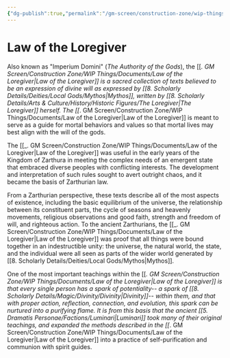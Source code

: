 ```yaml
---
{"dg-publish":true,"permalink":"/gm-screen/construction-zone/wip-things/documents/law-of-the-loregiver/","noteIcon":""}
---
```


# Law of the Loregiver

Also known as "Imperium Domini" (*The Authority of the Gods*), the [[_. GM Screen/Construction Zone/WIP Things/Documents/Law of the Loregiver\|Law of the Loregiver]] is a sacred collection of texts believed to be an expression of divine will as expressed by [[8. Scholarly Details/Deities/Local Gods/Mythos\|Mythos]], written by [[8. Scholarly Details/Arts & Culture/History/Historic Figures/The Loregiver\|The Loregiver]] herself. The [[_. GM Screen/Construction Zone/WIP Things/Documents/Law of the Loregiver\|Law of the Loregiver]] is meant to serve as a guide for mortal behaviors and values so that mortal lives may best align with the will of the gods. 

The [[_. GM Screen/Construction Zone/WIP Things/Documents/Law of the Loregiver\|Law of the Loregiver]] was useful in the early years of the Kingdom of Zarthura in meeting the complex needs of an emergent state that embraced diverse peoples with conflicting interests. The development and interpretation of such rules sought to avert outright chaos, and it became the basis of Zarthurian law. 

From a Zarthurian perspective, these texts describe all of the most aspects of existence, including the basic equilibrium of the universe, the relationship between its constituent parts, the cycle of seasons and heavenly movements, religious observations and good faith, strength and freedom of will, and righteous action. To the ancient Zarthurians, the [[_. GM Screen/Construction Zone/WIP Things/Documents/Law of the Loregiver\|Law of the Loregiver]] was proof that all things were bound together in an indestructible unity: the universe, the natural world, the state, and the individual were all seen as parts of the wider world generated by [[8. Scholarly Details/Deities/Local Gods/Mythos\|Mythos]]. 

One of the most important teachings within the [[_. GM Screen/Construction Zone/WIP Things/Documents/Law of the Loregiver\|Law of the Loregiver]] is that every single person has a spark of potentiality-- a spark of [[8. Scholarly Details/Magic/Divinity/Divinity\|Divinity]]-- within them, and that with proper action, reflection, connection, and evolution, this spark can be nurtured into a purifying flame. It is from this basis that the ancient [[5. Dramatis Personae/Factions/Luminari\|Luminari]] took many of their original teachings, and expanded the methods described in the [[_. GM Screen/Construction Zone/WIP Things/Documents/Law of the Loregiver\|Law of the Loregiver]] into a practice of self-purification and communion with spirit guides. 


